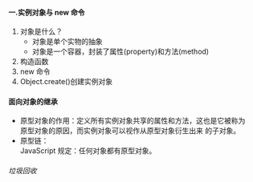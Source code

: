 <!--
 * @Author: myname
 * @Date: 2021-05-10 14:17:19
 * @LastEditors: Do not edit
 * @LastEditTime: 2021-05-12 14:27:26
-->

#### 一.实例对象与 new 命令

1. 对象是什么？
    - 对象是单个实物的抽象
    - 对象是一个容器，封装了属性(property)和方法(method)
2. 构造函数
3. new 命令
4. Object.create()创建实例对象

#### 面向对象的继承

-   原型对象的作用：定义所有实例对象共享的属性和方法，这也是它被称为  
    原型对象的原因，而实例对象可以视作从原型对象衍生出来 的子对象。
-   原型链：  
    JavaScript 规定：任何对象都有原型对象。

###### 垃圾回收
